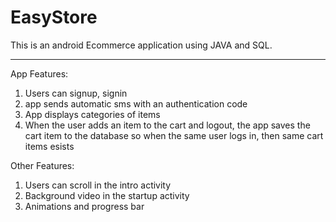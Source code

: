 # EasyStore
This is an android Ecommerce application using JAVA and SQL. 

***************************
App Features:
1) Users can signup, signin
2) app sends automatic sms with an authentication code
3) App displays categories of items
4) When the user adds an item to the cart and logout, the app saves the cart item to the database so when the same user logs in, then same cart items esists

Other Features:
1) Users can scroll in the intro activity
2) Background  video in the startup activity
3) Animations and progress bar
